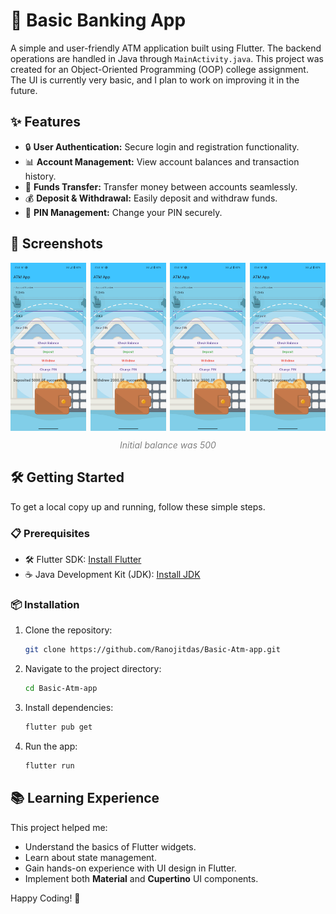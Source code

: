 # 🚀 Basic Banking App

A simple and user-friendly ATM application built using Flutter. The backend operations are handled in Java through `MainActivity.java`. This project was created for an Object-Oriented Programming (OOP) college assignment. The UI is currently very basic, and I plan to work on improving it in the future.

## ✨ Features

- 🔒 **User Authentication:** Secure login and registration functionality.
- 📊 **Account Management:** View account balances and transaction history.
- 💸 **Funds Transfer:** Transfer money between accounts seamlessly.
- 💰 **Deposit & Withdrawal:** Easily deposit and withdraw funds.
- 🔐 **PIN Management:** Change your PIN securely.

## 📸 Screenshots

<div style="display: flex; flex-wrap: wrap; justify-content: space-between;">
  <img src="atm app image 2.jpg" alt="UI Screen" style="width: 24%;">
  <img src="atm app image 4.jpg" alt="UI Screen" style="width: 24%;">
  <img src="atm app image 5.jpg" alt="UI Screen" style="width: 24%;">
  <img src="atm app image 6.jpg" alt="UI Screen" style="width: 24%;">
</div>

<p style="text-align: center; font-size: 14px; color: gray;"><i>Initial balance was 500</i></p>

## 🛠️ Getting Started

To get a local copy up and running, follow these simple steps.

### 📋 Prerequisites

- 🛠️ Flutter SDK: [Install Flutter](https://flutter.dev/docs/get-started/install)
- ☕ Java Development Kit (JDK): [Install JDK](https://www.oracle.com/java/technologies/javase-jdk11-downloads.html)

### 📦 Installation

1. Clone the repository:
   ```sh
   git clone https://github.com/Ranojitdas/Basic-Atm-app.git
   ```
2. Navigate to the project directory:
   ```sh
   cd Basic-Atm-app
   ```
3. Install dependencies:
   ```sh
   flutter pub get
   ```
4. Run the app:
   ```sh
   flutter run
   ```

## 📚 Learning Experience

This project helped me:

- Understand the basics of Flutter widgets.
- Learn about state management.
- Gain hands-on experience with UI design in Flutter.
- Implement both **Material** and **Cupertino** UI components.

Happy Coding! 🎉
